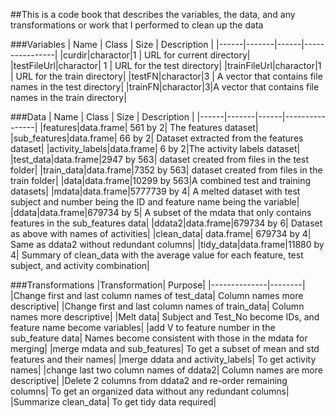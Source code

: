 ##This is a code book that describes the variables, the data, and any
transformations or work that I performed to clean up the data

###Variables
| Name | Class | Size | Description    |
|------|-------|------|----------------|
|curdir|charactor|1   | URL for current directory|
|testFileUrl|charactor| 1 | URL for the test directory|
|trainFileUrl|charactor|1 | URL for the train directory|
|testFN|charactor|3 | A vector that contains file names in the test directory|
|trainFN|charactor|3|A vector that contains file names in the train directory|

###Data
| Name | Class | Size | Description    |
|------|-------|------|----------------|
|features|data.frame| 561 by 2| The features dataset|
|sub_features|data.frame| 66 by 2| Dataset extracted from the features dataset|
|activity_labels|data.frame| 6 by 2|The activity labels dataset|
|test_data|data.frame|2947 by 563| dataset created from files in the test folder|
|train_data|data.frame|7352 by 563| dataset created from files in the train folder|
|data|data.frame|10299 by 563|A combined test and training datasets|
|mdata|data.frame|5777739 by 4| A melted dataset with test subject and number being the ID and feature name being the variable|
|ddata|data.frame|679734 by 5| A subset of the mdata that only contains features in the sub_features data|
|ddata2|data.frame|679734 by 6| Dataset as above with names of activities|
|clean_data| data.frame| 679734 by 4| Same as ddata2 without redundant columns|
|tidy_data|data.frame|11880 by 4| Summary of clean_data with the average value for each feature, test subject, and activity combination|


###Transformations
|Transformation| Purpose|
|--------------|--------|
|Change first and last column names of test_data| Column names more descriptive|
|Change first and last column names of train_data| Column names more descriptive|
|Melt data| Subject and Test_No become IDs, and feature name become variables|
|add V to feature number in the sub_feature data| Names become consistent with those in the mdata for merging|
|merge mdata and sub_features| To get a subset of  mean and std features and their names|
|merge ddata and activity_labels| To get activity names|
|change last two column names of ddata2| Column names are more descriptive|
|Delete 2 columns from ddata2 and re-order remaining columns| To get an organized data without any redundant columns|
|Summarize clean_data| To get tidy data required|  

